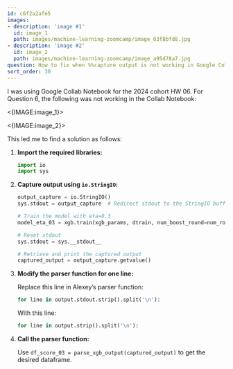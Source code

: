 ```yaml
---
id: c6f2a2afe5
images:
- description: 'image #1'
  id: image_1
  path: images/machine-learning-zoomcamp/image_03f8bfd8.jpg
- description: 'image #2'
  id: image_2
  path: images/machine-learning-zoomcamp/image_a95d78a7.jpg
question: How to fix when %%capture output is not working in Google Collab Notebook
sort_order: 30
---
```


I was using Google Collab Notebook for the 2024 cohort HW 06. For Question 6, the following was not working in the Collab Notebook:

<{IMAGE:image_1}>

<{IMAGE:image_2}>

This led me to find a solution as follows:

1. **Import the required libraries:**

   ```python
   import io
   import sys
   ```

2. **Capture output using `io.StringIO`:**

   ```python
   output_capture = io.StringIO()
   sys.stdout = output_capture  # Redirect stdout to the StringIO buffer
   
   # Train the model with eta=0.3
   model_eta_03 = xgb.train(xgb_params, dtrain, num_boost_round=num_rounds, verbose_eval=2, evals=watchlist)
   
   # Reset stdout
   sys.stdout = sys.__stdout__
   
   # Retrieve and print the captured output
   captured_output = output_capture.getvalue()
   ```

3. **Modify the parser function for one line:**

   Replace this line in Alexey’s parser function:

   ```python
   for line in output.stdout.strip().split('\n'):
   ```

   With this line:

   ```python
   for line in output.strip().split('\n'):
   ```

4. **Call the parser function:**

   Use `df_score_03 = parse_xgb_output(captured_output)` to get the desired dataframe.